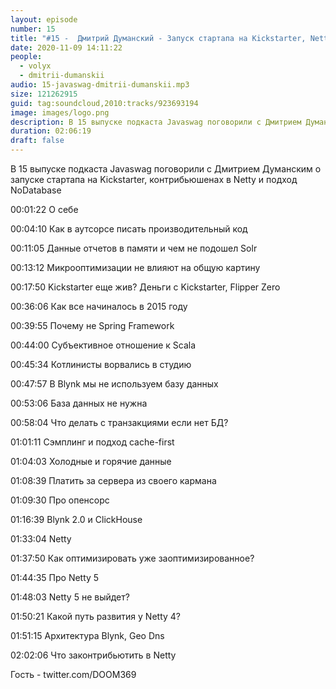 ```yaml
---
layout: episode
number: 15
title: "#15 -  Дмитрий Думанский - Запуск стартапа на Kickstarter, Netty и No-Database подход"
date: 2020-11-09 14:11:22
people:
  - volyx
  - dmitrii-dumanskii
audio: 15-javaswag-dmitrii-dumanskii.mp3
size: 121262915
guid: tag:soundcloud,2010:tracks/923693194
image: images/logo.png
description: В 15 выпуске подкаста Javaswag поговорили с Дмитрием Думанским о запуске стартапа на Kickstarter, контрибьюшенах в Netty и подход NoDatabase
duration: 02:06:19
draft: false
---
```


В 15 выпуске подкаста Javaswag поговорили с Дмитрием Думанским о запуске стартапа на Kickstarter, контрибьюшенах в Netty и подход NoDatabase



00:01:22 О себе

00:04:10 Как в аутсорсе писать производительный код

00:11:05 Данные отчетов в памяти и чем не подошел Solr

00:13:12 Микрооптимизации не влияют на общую картину

00:17:50 Kickstarter еще жив? Деньги с Kickstarter, Flipper Zero

00:36:06 Как все начиналось в 2015 году

00:39:55 Почему не Spring Framework

00:44:00 Субъективное отношение к Scala

00:45:34 Котлинисты ворвались в студию

00:47:57 В Blynk мы не используем базу данных

00:53:06 База данных не нужна

00:58:04 Что делать с транзакциями если нет БД?

01:01:11 Сэмплинг и подход cache-first

01:04:03 Холодные и горячие данные

01:08:39 Платить за сервера из своего кармана

01:09:30 Про опенсорс

01:16:39 Blynk 2.0 и ClickHouse

01:33:04 Netty

01:37:50 Как оптимизировать уже заоптимизированное?

01:44:35 Про Netty 5

01:48:03 Netty 5 не выйдет?

01:50:21 Какой путь развития у Netty 4?

01:51:15 Архитектура Blynk, Geo Dns

02:02:06 Что законтрибьютить в Netty



Гость - twitter.com/DOOM369